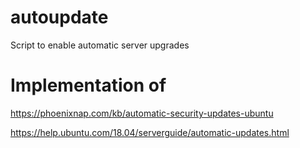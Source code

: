 # autoupdate
Script to enable automatic server upgrades

# Implementation of 
https://phoenixnap.com/kb/automatic-security-updates-ubuntu

https://help.ubuntu.com/18.04/serverguide/automatic-updates.html


